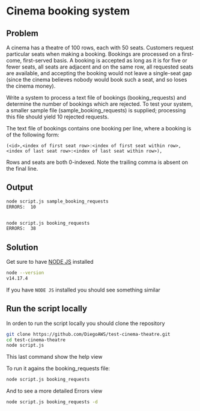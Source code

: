 # Cinema booking system

## Problem

A cinema has a theatre of 100 rows, each with 50 seats. Customers request particular seats when making a booking. Bookings are processed on a first-come, first-served basis. A booking is accepted as long as it is for five or fewer seats, all seats are adjacent and on the same row, all requested seats are available, and accepting the booking would not leave a single-seat gap (since the cinema believes nobody would book such a seat, and so loses the cinema money).

Write a system to process a text file of bookings (booking_requests) and determine the number of bookings which are rejected. To test your system, a smaller sample file (sample_booking_requests) is supplied; processing this file should yield 10 rejected requests. 

The text file of bookings contains one booking per line, where a booking is of the following form:

```
(<id>,<index of first seat row>:<index of first seat within row>,<index of last seat row>:<index of last seat within row>),
```

Rows and seats are both 0-indexed. Note the trailing comma is absent on the final line.

## Output

``` sh
node script.js sample_booking_requests 
ERRORS:  10


node script.js booking_requests
ERRORS:  38

```

## Solution

Get sure to have [NODE JS](https://nodejs.org) installed 

```sh
node --version
v14.17.4
```
If you have `NODE JS` installed you should see something similar


## Run the script locally
In orden to run the script locally you should clone the repository

```sh
git clone https://github.com/DiegoAWS/test-cinema-theatre.git
cd test-cinema-theatre
node script.js
```
This last command show the help view

To run it agains the booking_requests file:

```sh
node script.js booking_requests
```

And to see a more detailed Errors view

```sh
node script.js booking_requests -d
```
